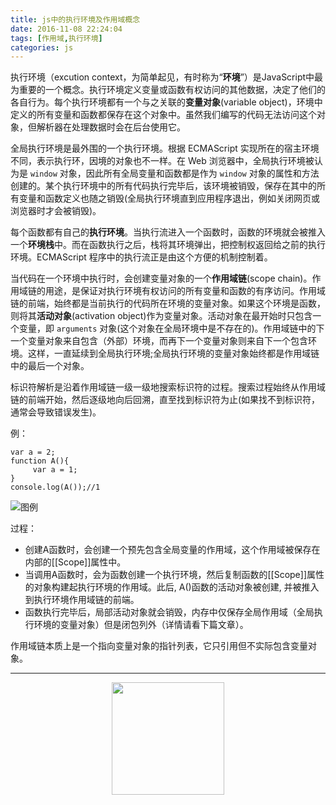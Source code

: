 ```yaml
---
title: js中的执行环境及作用域概念
date: 2016-11-08 22:24:04
tags: [作用域,执行环境]
categories: js
---
```


执行环境（excution context，为简单起见，有时称为“**环境**”）是JavaScript中最为重要的一个概念。执行环境定义变量或函数有权访问的其他数据，决定了他们的各自行为。每个执行环境都有一个与之关联的**变量对象**(variable object)，环境中定义的所有变量和函数都保存在这个对象中。虽然我们编写的代码无法访问这个对象，但解析器在处理数据时会在后台使用它。

<!-- more -->


全局执行环境是最外围的一个执行环境。根据 ECMAScript 实现所在的宿主环境不同，表示执行环，因境的对象也不一样。在 Web 浏览器中，全局执行环境被认为是 `window` 对象，因此所有全局变量和函数都是作为 `window` 对象的属性和方法创建的。某个执行环境中的所有代码执行完毕后，该环境被销毁，保存在其中的所有变量和函数定义也随之销毁(全局执行环境直到应用程序退出，例如关闭网页或浏览器时才会被销毁)。


每个函数都有自己的**执行环境**。当执行流进入一个函数时，函数的环境就会被推入一个**环境栈**中。而在函数执行之后，栈将其环境弹出，把控制权返回给之前的执行环境。ECMAScript 程序中的执行流正是由这个方便的机制控制着。


当代码在一个环境中执行时，会创建变量对象的一个**作用域链**(scope chain)。作用域链的用途，是保证对执行环境有权访问的所有变量和函数的有序访问。作用域链的前端，始终都是当前执行的代码所在环境的变量对象。如果这个环境是函数，则将其**活动对象**(activation object)作为变量对象。活动对象在最开始时只包含一个变量，即 `arguments` 对象(这个对象在全局环境中是不存在的)。作用域链中的下一个变量对象来自包含（外部）环境，而再下一个变量对象则来自下一个包含环境。这样，一直延续到全局执行环境;全局执行环境的变量对象始终都是作用域链中的最后一个对象。



标识符解析是沿着作用域链一级一级地搜索标识符的过程。搜索过程始终从作用域链的前端开始，然后逐级地向后回溯，直至找到标识符为止(如果找不到标识符，通常会导致错误发生)。

例：
```
var a = 2;
function A(){
     var a = 1;
}
console.log(A());//1
```
![图例](http://ofstpx613.bkt.clouddn.com/1303280403-581b2f4df3d04_articlex.png)

过程：
- 创建A函数时，会创建一个预先包含全局变量的作用域，这个作用域被保存在内部的[[Scope]]属性中。
- 当调用A函数时，会为函数创建一个执行环境，然后复制函数的[[Scope]]属性的对象构建起执行环境的作用域。此后, A()函数的活动对象被创建, 并被推入到执行环境作用域链的前端。
- 函数执行完毕后，局部活动对象就会销毁，内存中仅保存全局作用域（全局执行环境的变量对象）但是闭包列外（详情请看下篇文章）。

作用域链本质上是一个指向变量对象的指针列表，它只引用但不实际包含变量对象。

-----------

<center><img src="https://subscription-1255463026.cos.ap-guangzhou.myqcloud.com/subscription.png" width="180" ></center>
